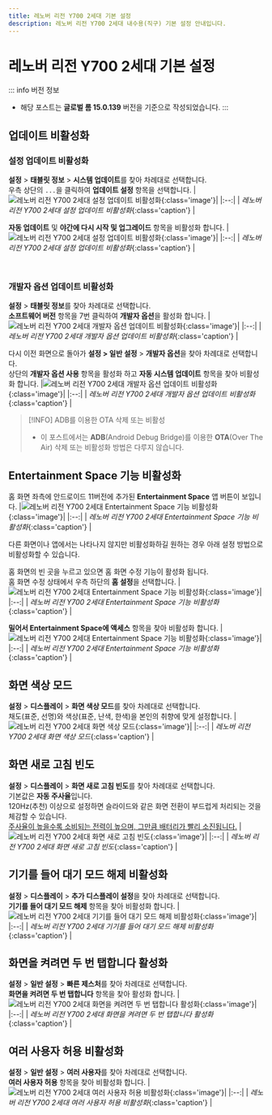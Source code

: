 ```yaml
---
title: 레노버 리전 Y700 2세대 기본 설정
description: 레노버 리전 Y700 2세대 내수용(직구) 기본 설정 안내입니다.
---
```

# 레노버 리전 Y700 2세대 기본 설정

::: info 버전 정보
* 해당 포스트는 **글로벌 롬 15.0.139** 버전을 기준으로 작성되었습니다.
:::

## 업데이트 비활성화
### 설정 업데이트 비활성화
**설정** > **태블릿 정보** > **시스템 업데이트**를 찾아 차례대로 선택합니다.\
우측 상단의 `...`을 클릭하여 **업데이트 설정** 항목을 선택합니다.
|![레노버 리전 Y700 2세대 설정 업데이트 비활성화](./images/settings/update1.webp){:class='image'}|
|:--:|
| *레노버 리전 Y700 2세대 설정 업데이트 비활성화*{:class='caption'} |

**자동 업데이트** 및 **야간에 다시 시작 및 업그레이드** 항목을 비활성화 합니다.
|![레노버 리전 Y700 2세대 설정 업데이트 비활성화](./images/settings/update2.webp){:class='image'}|
|:--:|
| *레노버 리전 Y700 2세대 설정 업데이트 비활성화*{:class='caption'} |

<br />

### 개발자 옵션 업데이트 비활성화
**설정** > **태블릿 정보**를 찾아 차례대로 선택합니다.\
**소프트웨어 버전** 항목을 7번 클릭하여 **개발자 옵션**을 활성화 합니다.
|![레노버 리전 Y700 2세대 개발자 옵션 업데이트 비활성화](./images/settings/developer1.webp){:class='image'}|
|:--:|
| *레노버 리전 Y700 2세대 개발자 옵션 업데이트 비활성화*{:class='caption'} |

다시 이전 화면으로 돌아가 **설정 > 일반 설정** > **개발자 옵션**을 찾아 차례대로 선택합니다.\
상단의 **개발자 옵션 사용** 항목을 활성화 하고 **자동 시스템 업데이트** 항목을 찾아 비활성화 합니다.
|![레노버 리전 Y700 2세대 개발자 옵션 업데이트 비활성화](./images/settings/developer2.webp){:class='image'}|
|:--:|
| *레노버 리전 Y700 2세대 개발자 옵션 업데이트 비활성화*{:class='caption'} |

> [!INFO] ADB를 이용한 OTA 삭제 또는 비활성
> * 이 포스트에서는 **ADB**(Android Debug Bridge)를 이용한 **OTA**(Over The Air) 삭제 또는 비활성화 방법은 다루지 않습니다.

## Entertainment Space 기능 비활성화
홈 화면 좌측에 안드로이드 11버전에 추가된 **Entertainment Space** 앱 버튼이 보입니다.
|![레노버 리전 Y700 2세대 Entertainment Space 기능 비활성화](./images/settings/es1.webp){:class='image'}|
|:--:|
| *레노버 리전 Y700 2세대 Entertainment Space 기능 비활성화*{:class='caption'} |

다른 화면이나 앱에서는 나타나지 않지만 비활성화하길 원하는 경우 아래 설정 방법으로 비활성화할 수 있습니다.

홈 화면의 빈 곳을 누르고 있으면 홈 화면 수정 기능이 활성화 됩니다.\
홈 화면 수정 상태에서 우측 하단의 **홈 설정**을 선택합니다.
|![레노버 리전 Y700 2세대 Entertainment Space 기능 비활성화](./images/settings/es2.webp){:class='image'}|
|:--:|
| *레노버 리전 Y700 2세대 Entertainment Space 기능 비활성화*{:class='caption'} |

**밀어서 Entertainment Space에 액세스** 항목을 찾아 비활성화 합니다.
|![레노버 리전 Y700 2세대 Entertainment Space 기능 비활성화](./images/settings/es3.webp){:class='image'}|
|:--:|
| *레노버 리전 Y700 2세대 Entertainment Space 기능 비활성화*{:class='caption'} |

## 화면 색상 모드
**설정** > **디스플레이** > **화면 색상 모드**를 찾아 차례대로 선택합니다.\
채도(표준, 선명)와 색상(표준, 난색, 한색)을 본인의 취향에 맞게 설정합니다.
|![레노버 리전 Y700 2세대 화면 색상 모드](./images/settings/color.webp){:class='image'}|
|:--:|
| *레노버 리전 Y700 2세대 화면 색상 모드*{:class='caption'} |

## 화면 새로 고침 빈도
**설정** > **디스플레이** > **화면 새로 고침 빈도**를 찾아 차례대로 선택합니다.\
기본값은 **자동 주사율**입니다.\
120Hz(추천) 이상으로 설정하면 슬라이드와 같은 화면 전환이 부드럽게 처리되는 것을 체감할 수 있습니다.\
<u>주사율이 높을수록 소비되는 전력이 높으며, 그만큼 배터리가 빨리 소진됩니다.</u>
|![레노버 리전 Y700 2세대 화면 새로 고침 빈도](./images/settings/refresh.webp){:class='image'}|
|:--:|
| *레노버 리전 Y700 2세대 화면 새로 고침 빈도*{:class='caption'} |

## 기기를 들어 대기 모드 해제 비활성화
**설정** > **디스플레이** > **추가 디스플레이 설정**을 찾아 차례대로 선택합니다.\
**기기를 들어 대기 모드 해제** 항목을 찾아 비활성화 합니다.
|![레노버 리전 Y700 2세대 기기를 들어 대기 모드 해제 비활성화](./images/settings/wakeup.webp){:class='image'}|
|:--:|
| *레노버 리전 Y700 2세대 기기를 들어 대기 모드 해제 비활성화*{:class='caption'} |

## 화면을 켜려면 두 번 탭합니다 활성화
**설정** > **일반 설정** > **빠른 제스처**를 찾아 차례대로 선택합니다.\
**화면을 켜려면 두 번 탭합니다** 항목을 찾아 활성화 합니다.
|![레노버 리전 Y700 2세대 화면을 켜려면 두 번 탭합니다 활성화](./images/settings/double_tap.webp){:class='image'}|
|:--:|
| *레노버 리전 Y700 2세대 화면을 켜려면 두 번 탭합니다 활성화*{:class='caption'} |

## 여러 사용자 허용 비활성화
**설정** > **일반 설정** > **여러 사용자**를 찾아 차례대로 선택합니다.\
**여러 사용자 허용** 항목을 찾아 비활성화 합니다.
|![레노버 리전 Y700 2세대 여러 사용자 허용 비활성화](./images/settings/multiple_users.webp){:class='image'}|
|:--:|
| *레노버 리전 Y700 2세대 여러 사용자 허용 비활성화*{:class='caption'} |